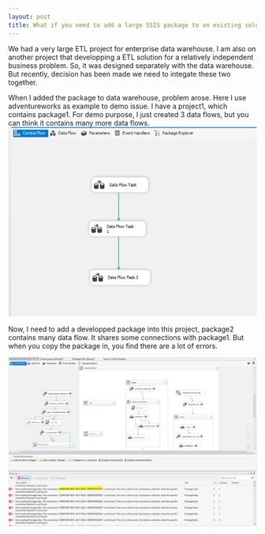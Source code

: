 ```yaml
---
layout: post
title: What if you need to add a large SSIS package to an existing solution 
---
```


We had a very large ETL project for enterprise data warehouse. I am also on another project that developping a ETL solution for a relatively independent business problem. So, it was designed separately with the data warehouse. But recently, decision has been made we need to integate these two together. 

When I added the package to data warehouse, problem arose. Here I use adventureworks as example to demo issue. I have a project1, which contains package1. For demo purpose, I just created 3 data flows, but you can think it contains many more data flows.    
<img src="/images/blog11/package1.PNG" >

Now, I need to add a developped package into this project, package2 contains many data flow. It shares some connections with package1. But when you copy the package in, you find there are a lot of errors. 

<img src="/images/blog11/Error_list.PNG" >







